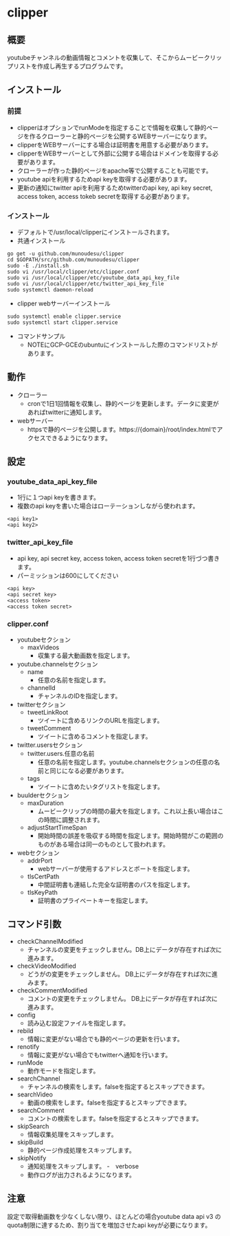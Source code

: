 # clipper

## 概要
youtubeチャンネルの動画情報とコメントを収集して、そこからムービークリップリストを作成し再生するプログラムです。

## インストール

### 前提
- clipperはオプションでrunModeを指定することで情報を収集して静的ページを作るクローラーと静的ページを公開するWEBサーバーになります。
- clipperをWEBサーバーにする場合は証明書を用意する必要があります。
- clipperをWEBサーバーとして外部に公開する場合はドメインを取得する必要があります。
- クローラーが作った静的ページをapache等で公開することも可能です。
- youtube apiを利用するためapi keyを取得する必要があります。
- 更新の通知にtwitter apiを利用するためtwitterのapi key, api key secret, access token, access tokeb secretを取得する必要があります。

### インストール 
- デフォルトで/usr/local/clipperにインストールされます。
- 共通インストール
```
go get -u github.com/munoudesu/clipper
cd $GOPATH/src/github.com/munoudesu/clipper
sudo -E ./install.sh
sudo vi /usr/local/clipper/etc/clipper.conf
sudo vi /usr/local/clipper/etc/youtube_data_api_key_file
sudo vi /usr/local/clipper/etc/twitter_api_key_file
sudo systemctl daemon-reload
```
- clipper webサーバーインストール
```
sudo systemctl enable clipper.service
sudo systemctl start clipper.service
```
- コマンドサンプル
  - NOTEにGCP-GCEのubuntuにインストールした際のコマンドリストがあります。

## 動作
- クローラー
  - cronで1日1回情報を収集し、静的ページを更新します。データに変更があればtwitterに通知します。
- webサーバー
  - httpsで静的ページを公開します。https://{domain}/root/index.htmlでアクセスできるようになります。

## 設定

### youtube_data_api_key_file
- 1行に１つapi keyを書きます。
- 複数のapi keyを書いた場合はローテーションしながら使われます。
```
<api key1>
<api key2>
```

### twitter_api_key_file
- api key, api secret key, access token, access token secretを1行づつ書きます。
- パーミッションは600にしてください
```
<api key>
<api secret key>
<access token>
<access token secret>
```

### clipper.conf
- youtubeセクション
  - maxVideos
    - 収集する最大動画数を指定します。
- youtube.channelsセクション
  - name
    - 任意の名前を指定します。
  - channelId
    - チャンネルのIDを指定します。
- twitterセクション
  - tweetLinkRoot
    - ツイートに含めるリンクのURLを指定します。
  - tweetComment
    - ツイートに含めるコメントを指定します。
- twitter.usersセクション
  - twitter.users.任意の名前
    - 任意の名前を指定します。youtube.channelsセクションの任意の名前と同じになる必要があります。
  - tags
    - ツイートに含めたいタグリストを指定します。
- buulderセクション
  - maxDuration
    - ムービークリップの時間の最大を指定します。これ以上長い場合はこの時間に調整されます。
  - adjustStartTimeSpan
    - 開始時間の誤差を吸収する時間を指定します。開始時間がこの範囲のものがある場合は同一のものとして扱われます。
- webセクション
  - addrPort
    - webサーバーが使用するアドレスとポートを指定します。
  - tlsCertPath
    - 中間証明書も連結した完全な証明書のパスを指定します。
  - tlsKeyPath
    - 証明書のプライベートキーを指定します。

## コマンド引数
- checkChannelModified
  - チャンネルの変更をチェックしません。DB上にデータが存在すれば次に進みます。
- checkVideoModified
  - どうがの変更をチェックしません。 DB上にデータが存在すれば次に進みます。
- checkCommentModified
  - コメントの変更をチェックしません。 DB上にデータが存在すれば次に進みます。
- config
  - 読み込む設定ファイルを指定します。
- rebild
  - 情報に変更がない場合でも静的ページの更新を行います。
- renotify
  - 情報に変更がない場合でもtwitterへ通知を行います。
- runMode
  - 動作モードを指定します。
- searchChannel
  - チャンネルの検索をします。falseを指定するとスキップできます。
- searchVideo
  - 動画の検索をします。falseを指定するとスキップできます。
- searchComment
  - コメントの検索をします。falseを指定するとスキップできます。
- skipSearch
  - 情報収集処理をスキップします。
- skipBuild
  - 静的ページ作成処理をスキップします。
- skipNotify
  - 通知処理をスキップします。
-　verbose
  - 動作ログが出力されるようになります。
  
## 注意
設定で取得動画数を少なくしない限り、ほとんどの場合youtube data api v3 のquota制限に達するため、割り当てを増加させたapi keyが必要になります。

